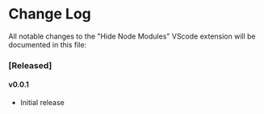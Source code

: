 # Change Log

All notable changes to the "Hide Node Modules" VScode extension will be documented in this file:

### [Released]

#### v0.0.1

- Initial release
